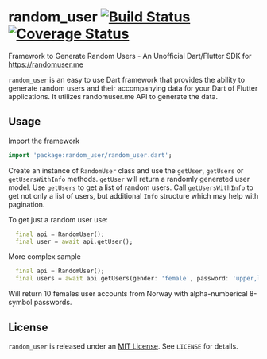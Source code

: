 # random_user  [![Build Status](https://travis-ci.org/olexale/random_user.svg?branch=master)](https://travis-ci.org/olexale/random_user) [![Coverage Status](https://coveralls.io/repos/github/olexale/random_user/badge.svg?branch=master)](https://coveralls.io/github/olexale/random_user?branch=master)

Framework to Generate Random Users - An Unofficial Dart/Flutter SDK for https://randomuser.me

`random_user` is an easy to use Dart framework that provides the ability to generate random users and their accompanying data for your Dart of Flutter applications. It utilizes randomuser.me API to generate the data.

## Usage
Import the framework
```dart
import 'package:random_user/random_user.dart';
```
Create an instance of `RandomUser` class and use the `getUser`, `getUsers` or `getUsersWithInfo` methods.
`getUser` will return a randomly generated user model.
Use `getUsers` to get a list of random users.
Call `getUsersWithInfo` to get not only a list of users, but additional `Info` structure which may help with pagination.

To get just a random user use:
```dart
  final api = RandomUser();
  final user = await api.getUser();
```

More complex sample
```dart
  final api = RandomUser();
  final users = await api.getUsers(gender: 'female', password: 'upper,lower,number,8', nationalities: 'NO', results: 10);
```
Will return 10 females user accounts from Norway with alpha-numberical 8-symbol passwords.

## License
`random_user` is released under an [MIT License](https://opensource.org/licenses/MIT). See `LICENSE` for details.
